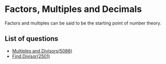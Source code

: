 Factors, Multiples and Decimals
====================
Factors and multiples can be said to be the starting point of number theory.

List of questions
---------------

- [Multiples and Divisors(5086)](https://github.com/yoru4890/coding_test/blob/main/baekjoon/factors_multiples_decimals/5086.md)
- [Find Divisor(2501)](https://github.com/yoru4890/coding_test/blob/main/baekjoon/factors_multiples_decimals/2501.md)
